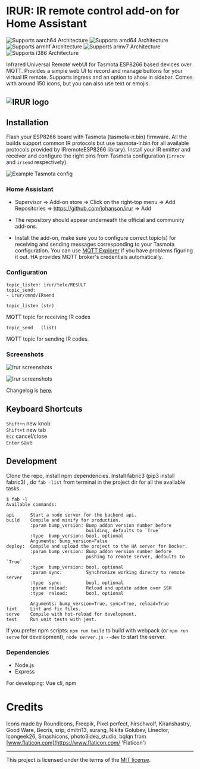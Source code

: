 # IRUR: IR remote control add-on for Home Assistant

![Supports aarch64 Architecture][aarch64-shield] ![Supports amd64 Architecture][amd64-shield] ![Supports armhf Architecture][armhf-shield] ![Supports armv7 Architecture][armv7-shield] ![Supports i386 Architecture][i386-shield]

Infrared Universal Remote webUI for Tasmota ESP8266 based devices over MQTT.
Provides a simple web UI to record and manage buttons for your virtual IR remote. Supports ingress and an option to show in sidebar. Comes with around 150 icons, but you can also use text or emojis.

## ![IRUR logo][logo]

## Installation

Flash your ESP8266 board with Tasmota (tasmota-ir.bin) firmware. All the builds support common IR protocols but use tasmota-ir.bin for all available protocols provided by IRremoteESP8266 library). Install your IR emitter and receiver and configure the right pins from Tasmota configuration (`irrecv` and `irsend` respectively).

![Example Tasmota config][tasmoconf]

### Home Assistant

- Supervisor ⇒ Add-on store ⇒ Click on the right-top menu ⇒ Add Repositories ⇒ https://github.com/johanson/irur ⇒ Add

- The repository should appear underneath the official and community add-ons.

- Install the add-on, make sure you to configure correct topic(s) for receiving and sending messages corresponding to your Tasmota configuration. You can use [MQTT Explorer][mqttexplorer] if you have problems figuring it out. HA provides MQTT broker's credentials automatically.

### Configuration

```
topic_listen: irur/tele/RESULT
topic_send:
- irur/cmnd/IRsend
```

```
topic_listen (str)
```

MQTT topic for receiving IR codes

```
topic_send   (list)
```

MQTT topic for sending IR codes.

### Screenshots

![Irur screenshots][irur-screensots-comp-1]

![Irur screenshots][irur-screensots-comp-2]

Changelog is [here][changelog].

## Keyboard Shortcuts

`Shift+n` new knob  
`Shift+t` new tab  
`Esc` cancel/close  
`Enter` save

## Development

Clone the repo, install npm dependencies. Install fabric3 (pip3 install fabric3) , do `fab -list` from terminal in the project dir for all the available tasks.

```
$ fab -l
Available commands:

api      Start a node server for the backend api.
build    Compile and minify for production.
         :param bump_version: Bump addon version number before
                              building, defaults to `True`
         :type  bump_version: bool, optional
         Arguments: bump_version=False
deploy:  Compile and upload the project to the HA server for Docker.
         :param bump_version: Bump addon version number before
                              pushing to remote server, defaults to `True`
         :type  bump_version: bool, optional
         :param sync:         Synchronize working directy to remote server
         :type  sync:         bool, optional
         :param reload:       Reload and update addon over SSH
         :type  reload:       bool, optional

         Arguments: bump_version=True, sync=True, reload=True
lint     Lint and fix files.
serve    Compile with hot-reload for development.
test     Run unit tests with jest.
```

If you prefer npm scripts: `npm run build` to build with webpack (or `npm run serve` for development), `node server.js --dev` to start the server.

### Dependencies

- Node.js
- Express

For developing: Vue cli, npm

# Credits

Icons made by Roundicons, Freepik, Pixel perfect, hirschwolf, Kiranshastry, Good Ware, Becris, srip, dmitri13, surang, Nikita Golubev, Linector, Icongeek26, Smashicons, photo3idea_studio, bqlqn from [www.flaticon.com](https://www.flaticon.com/ 'Flaticon')

---

This project is licensed under the terms of the [MIT license][mit].

[aarch64-shield]: https://img.shields.io/badge/aarch64-yes-green.svg
[amd64-shield]: https://img.shields.io/badge/amd64-yes-green.svg
[armhf-shield]: https://img.shields.io/badge/armhf-yes-green.svg
[armv7-shield]: https://img.shields.io/badge/armv7-yes-green.svg
[i386-shield]: https://img.shields.io/badge/i386-yes-green.svg
[logo]: https://github.com/johanson/irur/blob/master/irur/logo.png?raw=true
[tasmoconf]: https://github.com/johanson/irur/blob/master/irur/screenshots/tasmota.png?raw=true
[mqttexplorer]: https://github.com/thomasnordquist/MQTT-Explorer
[irur-screensots-comp-1]: https://github.com/johanson/irur/blob/master/irur/screenshots/irur-screensots-comp-1.png?raw=true
[irur-screensots-comp-2]: https://github.com/johanson/irur/blob/master/irur/screenshots/irur-screensots-comp-2.png?raw=true
[mit]: https://github.com/johanson/irur/blob/master/irur/LICENSE
[changelog]: https://github.com/johanson/irur/blob/master/irur/CHANGELOG.md
